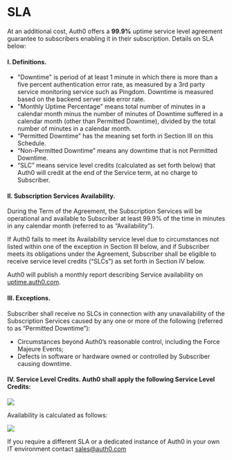# SLA

At an additional cost, Auth0 offers a __99.9%__ uptime service level agreement guarantee to subscribers enabling it in their subscription. Details on SLA below:


#### I. Definitions.
* "Downtime" is period of at least 1 minute in which there is more than a five percent authentication error rate, as measured by a 3rd party service monitoring service such as Pingdom. Downtime is measured based on the backend server side error rate.
* "Monthly Uptime Percentage" means total number of minutes in a calendar month minus the number of minutes of Downtime suffered in a calendar month (other than Permitted Downtime), divided by the total number of minutes in a calendar month.
* “Permitted Downtime” has the meaning set forth in Section III on this Schedule.
* “Non-Permitted Downtime” means any downtime that is not Permitted Downtime.
* “SLC” means service level credits (calculated as set forth below) that Auth0 will credit at the end of the Service term, at no charge to Subscriber. 

#### II.  Subscription Services Availability. 

During the Term of the Agreement, the Subscription Services will be operational and available to Subscriber at least 99.9% of the time in minutes in any calendar month (referred to as “Availability”). 

If Auth0 fails to meet its Availability service level due to circumstances not listed within one of the exception in Section III below, and if Subscriber meets its obligations under the Agreement, Subscriber shall be eligible to receive service level credits (“SLCs”) as set forth in Section IV below. 

Auth0 will publish a monthly report describing Service availability on [uptime.auth0.com](http://uptime.auth0.com/749624).

#### III. Exceptions. 

Subscriber shall receive no SLCs in connection with any unavailability of the Subscription Services caused by any one or more of the following (referred to as “Permitted Downtime”):

* Circumstances beyond Auth0’s reasonable control, including the Force Majeure Events;
* Defects in software or hardware owned or controlled by Subscriber causing downtime.

#### IV.  Service Level Credits.  Auth0 shall apply the following Service Level Credits:

![](https://docs.google.com/drawings/d/1rCj1NljHTV2wi7kmXdDxHGSS9shpWcp-4zdxCVLlxh8/pub?w=807&h=218)

Availability is calculated as follows: 

![](https://docs.google.com/drawings/d/1DJtyLsHJrZZySFWwtx0hEs3wTBbiJJ-zMrDjz0oOUFI/pub?w=549&h=100)

If you require a different SLA or a dedicated instance of Auth0 in your own IT environment contact <sales@auth0.com>
  
